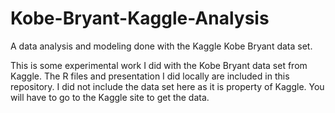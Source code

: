 # Kobe-Bryant-Kaggle-Analysis
A data analysis and modeling done with the Kaggle Kobe Bryant data set.

This is some experimental work I did with the Kobe Bryant data set from Kaggle.  The R files and presentation I did locally 
are included in this repository.  I did not include the data set here as it is property of Kaggle.  You will have to 
go to the Kaggle site to get the data.

